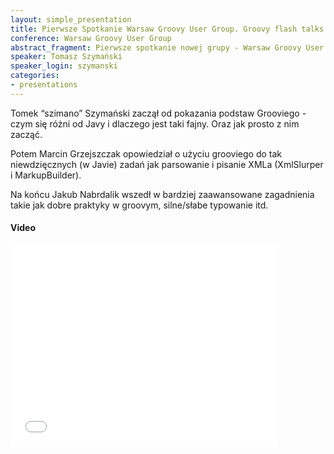 ```yaml
---
layout: simple_presentation
title: Pierwsze Spotkanie Warsaw Groovy User Group. Groovy flash talks.
conference: Warsaw Groovy User Group
abstract_fragment: Pierwsze spotkanie nowej grupy - Warsaw Groovy User Group. Groovy basics.
speaker: Tomasz Szymański
speaker_login: szymanski
categories:
- presentations
---
```


Tomek “szimano” Szymański zaczął od pokazania podstaw Grooviego - czym się różni od Javy i dlaczego jest taki fajny. Oraz jak prosto z nim zacząć.

Potem Marcin Grzejszczak opowiedział o użyciu grooviego do tak niewdzięcznych (w Javie) zadań jak parsowanie i pisanie XMLa (XmlSlurper i MarkupBuilder).

Na końcu Jakub Nabrdalik wszedł w bardziej zaawansowane zagadnienia takie jak dobre praktyky w groovym, silne/słabe typowanie itd.

<h4>Video</h4>
<iframe width="429" height="322" src="//www.youtube.com/embed/MGu0HHzROxA" frameborder="0" allowfullscreen></iframe>